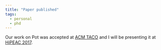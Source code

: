 ```yaml
---
title: "Paper published"
tags:
  - personal
  - phd
---
```

Our work on Pot was accepted at [ACM TACO][taco] and I will be presenting it 
at [HiPEAC 2017][hipeac].

[taco]: http://taco.acm.org
[hipeac]: http://www.hipeac.net/2017/stockholm/

